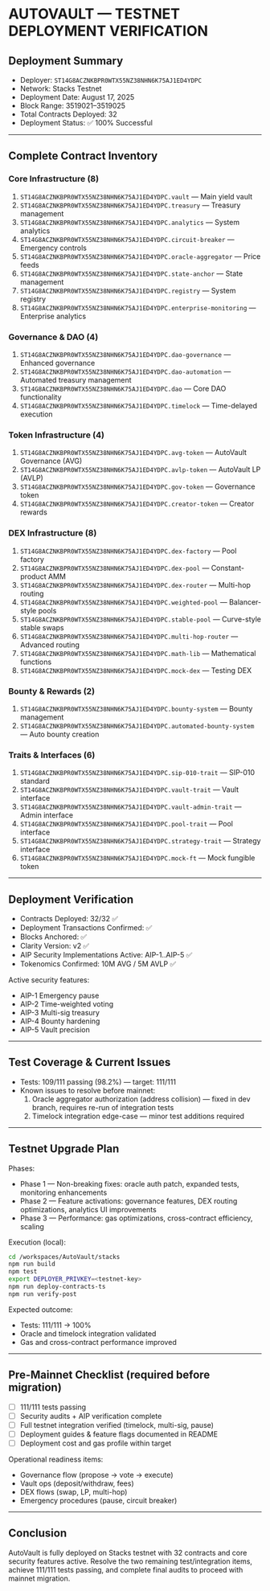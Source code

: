 # AUTOVAULT — TESTNET DEPLOYMENT VERIFICATION

## Deployment Summary

- Deployer: `ST14G8ACZNKBPR0WTX55NZ38NHN6K75AJ1ED4YDPC`  
- Network: Stacks Testnet  
- Deployment Date: August 17, 2025  
- Block Range: 3519021–3519025  
- Total Contracts Deployed: 32  
- Deployment Status: ✅ 100% Successful

---

## Complete Contract Inventory

### Core Infrastructure (8)

1. `ST14G8ACZNKBPR0WTX55NZ38NHN6K75AJ1ED4YDPC.vault` — Main yield vault  
2. `ST14G8ACZNKBPR0WTX55NZ38NHN6K75AJ1ED4YDPC.treasury` — Treasury management  
3. `ST14G8ACZNKBPR0WTX55NZ38NHN6K75AJ1ED4YDPC.analytics` — System analytics  
4. `ST14G8ACZNKBPR0WTX55NZ38NHN6K75AJ1ED4YDPC.circuit-breaker` — Emergency controls  
5. `ST14G8ACZNKBPR0WTX55NZ38NHN6K75AJ1ED4YDPC.oracle-aggregator` — Price feeds  
6. `ST14G8ACZNKBPR0WTX55NZ38NHN6K75AJ1ED4YDPC.state-anchor` — State management  
7. `ST14G8ACZNKBPR0WTX55NZ38NHN6K75AJ1ED4YDPC.registry` — System registry  
8. `ST14G8ACZNKBPR0WTX55NZ38NHN6K75AJ1ED4YDPC.enterprise-monitoring` — Enterprise analytics

### Governance & DAO (4)

1. `ST14G8ACZNKBPR0WTX55NZ38NHN6K75AJ1ED4YDPC.dao-governance` — Enhanced governance  
2. `ST14G8ACZNKBPR0WTX55NZ38NHN6K75AJ1ED4YDPC.dao-automation` — Automated treasury management  
3. `ST14G8ACZNKBPR0WTX55NZ38NHN6K75AJ1ED4YDPC.dao` — Core DAO functionality  
4. `ST14G8ACZNKBPR0WTX55NZ38NHN6K75AJ1ED4YDPC.timelock` — Time-delayed execution

### Token Infrastructure (4)

1. `ST14G8ACZNKBPR0WTX55NZ38NHN6K75AJ1ED4YDPC.avg-token` — AutoVault Governance (AVG)  
2. `ST14G8ACZNKBPR0WTX55NZ38NHN6K75AJ1ED4YDPC.avlp-token` — AutoVault LP (AVLP)  
3. `ST14G8ACZNKBPR0WTX55NZ38NHN6K75AJ1ED4YDPC.gov-token` — Governance token  
4. `ST14G8ACZNKBPR0WTX55NZ38NHN6K75AJ1ED4YDPC.creator-token` — Creator rewards

### DEX Infrastructure (8)

1. `ST14G8ACZNKBPR0WTX55NZ38NHN6K75AJ1ED4YDPC.dex-factory` — Pool factory  
2. `ST14G8ACZNKBPR0WTX55NZ38NHN6K75AJ1ED4YDPC.dex-pool` — Constant-product AMM  
3. `ST14G8ACZNKBPR0WTX55NZ38NHN6K75AJ1ED4YDPC.dex-router` — Multi-hop routing  
4. `ST14G8ACZNKBPR0WTX55NZ38NHN6K75AJ1ED4YDPC.weighted-pool` — Balancer-style pools  
5. `ST14G8ACZNKBPR0WTX55NZ38NHN6K75AJ1ED4YDPC.stable-pool` — Curve-style stable swaps  
6. `ST14G8ACZNKBPR0WTX55NZ38NHN6K75AJ1ED4YDPC.multi-hop-router` — Advanced routing  
7. `ST14G8ACZNKBPR0WTX55NZ38NHN6K75AJ1ED4YDPC.math-lib` — Mathematical functions  
8. `ST14G8ACZNKBPR0WTX55NZ38NHN6K75AJ1ED4YDPC.mock-dex` — Testing DEX

### Bounty & Rewards (2)

1. `ST14G8ACZNKBPR0WTX55NZ38NHN6K75AJ1ED4YDPC.bounty-system` — Bounty management  
2. `ST14G8ACZNKBPR0WTX55NZ38NHN6K75AJ1ED4YDPC.automated-bounty-system` — Auto bounty creation

### Traits & Interfaces (6)

1. `ST14G8ACZNKBPR0WTX55NZ38NHN6K75AJ1ED4YDPC.sip-010-trait` — SIP-010 standard  
2. `ST14G8ACZNKBPR0WTX55NZ38NHN6K75AJ1ED4YDPC.vault-trait` — Vault interface  
3. `ST14G8ACZNKBPR0WTX55NZ38NHN6K75AJ1ED4YDPC.vault-admin-trait` — Admin interface  
4. `ST14G8ACZNKBPR0WTX55NZ38NHN6K75AJ1ED4YDPC.pool-trait` — Pool interface  
5. `ST14G8ACZNKBPR0WTX55NZ38NHN6K75AJ1ED4YDPC.strategy-trait` — Strategy interface  
6. `ST14G8ACZNKBPR0WTX55NZ38NHN6K75AJ1ED4YDPC.mock-ft` — Mock fungible token

---

## Deployment Verification

- Contracts Deployed: 32/32 ✅  
- Deployment Transactions Confirmed: ✅  
- Blocks Anchored: ✅  
- Clarity Version: v2 ✅  
- AIP Security Implementations Active: AIP-1..AIP-5 ✅  
- Tokenomics Confirmed: 10M AVG / 5M AVLP ✅

Active security features:

- AIP-1 Emergency pause  
- AIP-2 Time-weighted voting  
- AIP-3 Multi-sig treasury  
- AIP-4 Bounty hardening  
- AIP-5 Vault precision

---

## Test Coverage & Current Issues

- Tests: 109/111 passing (98.2%) — target: 111/111  
- Known issues to resolve before mainnet:
    1. Oracle aggregator authorization (address collision) — fixed in dev branch, requires re-run of integration tests  
    2. Timelock integration edge-case — minor test additions required

---

## Testnet Upgrade Plan

Phases:

- Phase 1 — Non-breaking fixes: oracle auth patch, expanded tests, monitoring enhancements  
- Phase 2 — Feature activations: governance features, DEX routing optimizations, analytics UI improvements  
- Phase 3 — Performance: gas optimizations, cross-contract efficiency, scaling

Execution (local):

```bash
cd /workspaces/AutoVault/stacks
npm run build
npm test
export DEPLOYER_PRIVKEY=<testnet-key>
npm run deploy-contracts-ts
npm run verify-post
```

Expected outcome:

- Tests: 111/111 → 100%  
- Oracle and timelock integration validated  
- Gas and cross-contract performance improved

---

## Pre-Mainnet Checklist (required before migration)

- [ ] 111/111 tests passing  
- [ ] Security audits + AIP verification complete  
- [ ] Full testnet integration verified (timelock, multi-sig, pause)  
- [ ] Deployment guides & feature flags documented in README  
- [ ] Deployment cost and gas profile within target

Operational readiness items:

- Governance flow (propose → vote → execute)  
- Vault ops (deposit/withdraw, fees)  
- DEX flows (swap, LP, multi-hop)  
- Emergency procedures (pause, circuit breaker)

---

## Conclusion

AutoVault is fully deployed on Stacks testnet with 32 contracts and core security features active. Resolve the two remaining test/integration items, achieve 111/111 tests passing, and complete final audits to proceed with mainnet migration.
